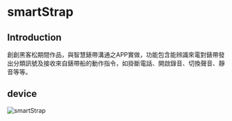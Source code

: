 # smartStrap

## Introduction
創創黑客松期間作品，與智慧錶帶溝通之APP實做，功能包含能辨識來電對錶帶發出分類訊號及接收來自錶帶船的動作指令，如掛斷電話、開啟錄音、切換聲音、靜音等等。

## device
![smartStrap](http://i.imgur.com/2ArcOnJ.jpg)
